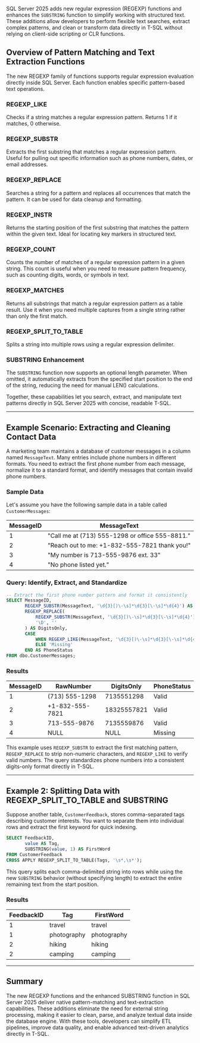 SQL Server 2025 adds new regular expression (REGEXP) functions and enhances the `SUBSTRING` function to simplify working with structured text. These additions allow developers to perform flexible text searches, extract complex patterns, and clean or transform data directly in T-SQL without relying on client-side scripting or CLR functions.

## Overview of Pattern Matching and Text Extraction Functions

The new REGEXP family of functions supports regular expression evaluation directly inside SQL Server. Each function enables specific pattern-based text operations.

### REGEXP_LIKE  
Checks if a string matches a regular expression pattern. Returns 1 if it matches, 0 otherwise.

### REGEXP_SUBSTR  
Extracts the first substring that matches a regular expression pattern. Useful for pulling out specific information such as phone numbers, dates, or email addresses.

### REGEXP_REPLACE  
Searches a string for a pattern and replaces all occurrences that match the pattern. It can be used for data cleanup and formatting.

### REGEXP_INSTR  
Returns the starting position of the first substring that matches the pattern within the given text. Ideal for locating key markers in structured text.

### REGEXP_COUNT
Counts the number of matches of a regular expression pattern in a given string. This count is useful when you need to measure pattern frequency, such as counting digits, words, or symbols in text.

### REGEXP_MATCHES
Returns all substrings that match a regular expression pattern as a table result. Use it when you need multiple captures from a single string rather than only the first match.

### REGEXP_SPLIT_TO_TABLE  
Splits a string into multiple rows using a regular expression delimiter.

### SUBSTRING Enhancement  
The `SUBSTRING` function now supports an optional length parameter. When omitted, it automatically extracts from the specified start position to the end of the string, reducing the need for manual LEN() calculations.

Together, these capabilities let you search, extract, and manipulate text patterns directly in SQL Server 2025 with concise, readable T-SQL.

---

## Example Scenario: Extracting and Cleaning Contact Data

A marketing team maintains a database of customer messages in a column named `MessageText`. Many entries include phone numbers in different formats. You need to extract the first phone number from each message, normalize it to a standard format, and identify messages that contain invalid phone numbers.

### Sample Data

Let's assume you have the following sample data in a table called `CustomerMessages`:

| MessageID | MessageText |
|------------|-------------|
| 1 | "Call me at (713) 555-1298 or office 555-8811." |
| 2 | "Reach out to me: +1-832-555-7821 thank you!" |
| 3 | "My number is 713-555-9876 ext. 33" |
| 4 | "No phone listed yet." |

### Query: Identify, Extract, and Standardize

```sql
-- Extract the first phone number pattern and format it consistently
SELECT MessageID,
       REGEXP_SUBSTR(MessageText, '\d{3}[)\-\s]*\d{3}[\-\s]*\d{4}') AS RawNumber,
       REGEXP_REPLACE(
           REGEXP_SUBSTR(MessageText, '\d{3}[)\-\s]*\d{3}[\-\s]*\d{4}'),
           '\D', ''
       ) AS DigitsOnly,
       CASE 
           WHEN REGEXP_LIKE(MessageText, '\d{3}[)\-\s]*\d{3}[\-\s]*\d{4}') = 1 THEN 'Valid'
           ELSE 'Missing'
       END AS PhoneStatus
FROM dbo.CustomerMessages;
```

### Results

| MessageID | RawNumber | DigitsOnly | PhoneStatus |
|------------|------------|-------------|--------------|
| 1 | (713) 555-1298 | 7135551298 | Valid |
| 2 | +1-832-555-7821 | 18325557821 | Valid |
| 3 | 713-555-9876 | 7135559876 | Valid |
| 4 | NULL | NULL | Missing |

This example uses `REGEXP_SUBSTR` to extract the first matching pattern, `REGEXP_REPLACE` to strip non-numeric characters, and `REGEXP_LIKE` to verify valid numbers. The query standardizes phone numbers into a consistent digits-only format directly in T-SQL.

---

## Example 2: Splitting Data with REGEXP_SPLIT_TO_TABLE and SUBSTRING

Suppose another table, `CustomerFeedback`, stores comma-separated tags describing customer interests. You want to separate them into individual rows and extract the first keyword for quick indexing.

```sql
SELECT FeedbackID,
       value AS Tag,
       SUBSTRING(value, 1) AS FirstWord
FROM CustomerFeedback
CROSS APPLY REGEXP_SPLIT_TO_TABLE(Tags, '\s*,\s*');
```

This query splits each comma-delimited string into rows while using the new `SUBSTRING` behavior (without specifying length) to extract the entire remaining text from the start position.

### Results

| FeedbackID | Tag | FirstWord |
|-------------|-----|-----------|
| 1 | travel | travel |
| 1 | photography | photography |
| 2 | hiking | hiking |
| 2 | camping | camping |

---

## Summary

The new REGEXP functions and the enhanced SUBSTRING function in SQL Server 2025 deliver native pattern-matching and text-extraction capabilities. These additions eliminate the need for external string processing, making it easier to clean, parse, and analyze textual data inside the database engine. With these tools, developers can simplify ETL pipelines, improve data quality, and enable advanced text-driven analytics directly in T-SQL.

